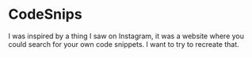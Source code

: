# CodeSnips
I was inspired by a thing I saw on Instagram, it was a website where you could search for your own code snippets. I want to try to recreate that. 
